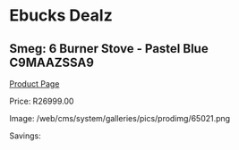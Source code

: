 
# Ebucks Dealz
## Smeg: 6 Burner Stove - Pastel Blue C9MAAZSSA9
[Product Page](https://www.ebucks.com/web/shop/productSelected.do?prodId=1173112496&catId=1196429345)

Price: R26999.00

Image: /web/cms/system/galleries/pics/prodimg/65021.png

Savings: 


	